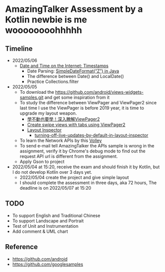 # AmazingTalker Assessment by a Kotlin newbie is me woooooooohhhhh

## Timeline
- 2022/05/06
  - [Date and Time on the Internet: Timestamps](https://www.ietf.org/rfc/rfc3339.txt) 
    - Date Parsing: [SimpleDateFormat(“Z”) in Java](https://www.tutorialspoint.com/simpledateformat-z-in-java)
    - The difference between Date() and LocalDate()
    - Practice Collections.filter
- 2022/05/05
  - To download the https://github.com/android/views-widgets-samples.git and get some inspiration from it
  - To study the difference between ViewPager and ViewPager2 since last time I use the ViewPager is before 2019 year, it is time to upgrade my layout weapon.
    - [學不動也要學！深入瞭解ViewPager2](https://codertw.com/%E7%A8%8B%E5%BC%8F%E8%AA%9E%E8%A8%80/712473/)
    - [Create swipe views with tabs using ViewPager2](https://developer.android.com/guide/navigation/navigation-swipe-view-2)
    - [Layout Inspector](https://developer.android.com/studio/debug/layout-inspector)
      - [turning-off-live-updates-by-default-in-layout-inspector](https://stackoverflow.com/questions/64342087/turning-off-live-updates-by-default-in-layout-inspector)
  - To learn the Network APIs by this [Volley](https://google.github.io/volley/)
  - To send e-mail tell AmazingTalker the APIs sample is wrong in the assignment, verify it by Chrome's debug mode to find out the request API url is different from the assignment.
  - Apply Gson to project
- 2022/05/04 at 15:20, receive the exam and should finish it by Kotlin, but I do not develop Kotlin over 3 days yet.
  - 2022/05/04 create the project and give simple layout
  - I should complete the assessment in three days, aka 72 hours, The deadline is on 2022/05/07 at 15:20
## TODO
- To support English and Traditional Chinese
- To support Landscape and Portrait
- Test of Unit and Instrumentation
- Add comment & UML chart

## Reference
- https://github.com/android
- https://github.com/googlesamples